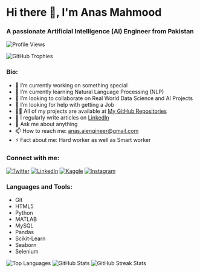 <!-- Header -->
# Hi there 👋, I'm Anas Mahmood
### A passionate Artificial Intelligence (AI) Engineer from Pakistan

<!-- Profile Views -->
![Profile Views](https://komarev.com/ghpvc/?username=anas-mahmood&label=Profile%20views&color=0e75b6&style=flat)

<!-- GitHub Trophy -->
![GitHub Trophies](https://github-profile-trophy.vercel.app/?username=anas-mahmood&theme=onedark)

<!-- Bio -->
### Bio:
- 🔭 I’m currently working on something special
- 🌱 I’m currently learning Natural Language Processing (NLP)
- 👯 I’m looking to collaborate on Real World Data Science and AI Projects
- 🤝 I’m looking for help with getting a Job
- 👨‍💻 All of my projects are available at [My GitHub Repositories](https://github.com/Anas-Mahmood?tab=repositories)
- 📝 I regularly write articles on [LinkedIn](https://linkedin.com/anasmahmood000)
- 💬 Ask me about anything
- 📫 How to reach me: [anas.aiengineer@gmail.com](mailto:anas.aiengineer@gmail.com)
- ⚡ Fact about me: Hard worker as well as Smart worker

<!-- Connect with Me -->
### Connect with me:
[![Twitter](https://img.shields.io/badge/Twitter-Follow-1DA1F2?style=for-the-badge&logo=twitter&color=1DA1F2)](https://twitter.com/iamanasmahmood)
[![LinkedIn](https://img.shields.io/badge/LinkedIn-Connect-0A66C2?style=for-the-badge&logo=linkedin&color=0A66C2)](https://linkedin.com/in/anasmahmood000)
[![Kaggle](https://img.shields.io/badge/Kaggle-Profile-20BEFF?style=for-the-badge&logo=kaggle&color=20BEFF)](https://kaggle.com/anasmahmood000)
[![Instagram](https://img.shields.io/badge/Instagram-Follow-E4405F?style=for-the-badge&logo=instagram&color=E4405F)](https://instagram.com/anas.art_works)

<!-- Languages and Tools -->
### Languages and Tools:
- Git
- HTML5
- Python
- MATLAB
- MySQL
- Pandas
- Scikit-Learn
- Seaborn
- Selenium

<!-- GitHub Stats -->
![Top Languages](https://github-readme-stats.vercel.app/api/top-langs?username=anas-mahmood&show_icons=true&locale=en&layout=compact&theme=dark)
![GitHub Stats](https://github-readme-stats.vercel.app/api?username=anas-mahmood&show_icons=true&locale=en&theme=dark)
![GitHub Streak Stats](https://github-readme-streak-stats.herokuapp.com/?user=anas-mahmood&theme=dark)

